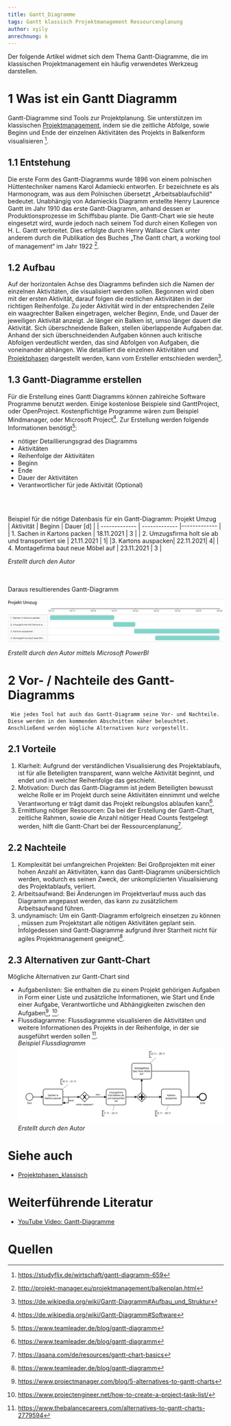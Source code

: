 ```yaml
---
title: Gantt_Diagramme
tags: Gantt klassisch Projektmanagement Ressourcenplanung
author: xyily
anrechnung: k
---
```


Der folgende Artikel widmet sich dem Thema Gantt-Diagramme, die im klassischen Projektmanagement ein häufig verwendetes Werkzeug darstellen.

# 1 Was ist ein Gantt Diagramm
Gantt-Diagramme  sind Tools zur Projektplanung. Sie unterstützen im klassischen [Projektmanagement]( https://github.com/ManagingProjectsSuccessfully/ManagingProjectsSuccessfully.github.io/blob/main/kb/Projektmanagement.md), indem sie die zeitliche Abfolge, sowie Beginn und Ende der einzelnen Aktivitäten des Projekts in Balkenform visualisieren [^1].

## 1.1 Entstehung
Die erste Form des Gantt-Diagramms wurde 1896 von einem polnischen Hüttentechniker namens Karol Adamiecki entworfen. Er bezeichnete es als Harmonogram, was aus dem Polnischen übersetzt „Arbeitsablaufschild“ bedeutet. Unabhängig von Adamieckis Diagramm erstellte Henry Laurence Gantt im Jahr 1910 das erste Gantt-Diagramm, anhand dessen er Produktionsprozesse im Schiffsbau plante. Die Gantt-Chart wie sie heute eingesetzt wird, wurde jedoch nach seinem Tod durch einen Kollegen von H. L. Gantt verbreitet. Dies erfolgte durch Henry Wallace Clark unter anderem durch die Publikation des Buches „The Gantt chart, a working tool of management“ im Jahr 1922 [^2]. 

## 1.2 Aufbau 
Auf der horizontalen Achse des Diagramms befinden sich die Namen der einzelnen Aktivitäten, die visualisiert werden sollen. Begonnen wird oben mit der ersten Aktivität, darauf folgen die restlichen Aktivitäten in der richtigen Reihenfolge.  Zu jeder Aktivität wird in der entsprechenden Zeile ein waagrechter Balken eingetragen, welcher Beginn, Ende, und Dauer der jeweiligen Aktivität anzeigt. Je länger ein Balken ist, umso länger dauert die Aktivität. Sich überschneidende Balken, stellen überlappende Aufgaben dar. Anhand der sich überschneidenden Aufgaben können auch kritische Abfolgen verdeutlicht werden, das sind Abfolgen von Aufgaben, die voneinander abhängen. Wie detailliert die einzelnen Aktivitäten und [Projektphasen](https://github.com/ManagingProjectsSuccessfully.github.io/blob/main/kb/Projektphasen_klassisch.md) dargestellt werden, kann vom Ersteller entschieden werden[^3].


## 1.3 Gantt-Diagramme erstellen 
Für die Erstellung eines Gantt Diagramms können zahlreiche Software Programme benutzt werden. 
Einige kostenlose Beispiele sind GanttProject, oder OpenProject. Kostenpflichtige Programme wären zum Beispiel Mindmanager, oder Microsoft Project[^4]. Zur Erstellung werden folgende Informationen benötigt[^5]:
* nötiger Detaillierungsgrad des Diagramms
* Aktivitäten
* Reihenfolge der Aktivitäten 
* Beginn
* Ende
* Dauer der Aktivitäten
* Verantwortlicher für jede Aktivität (Optional)
<br>
<br>

 Beispiel für die nötige Datenbasis für ein Gantt-Diagramm: Projekt Umzug <br>
 | Aktivität  | Beginn | Dauer [d] |
| ------------- | ------------- |------------- |
| 1. Sachen in Kartons packen  | 18.11.2021  | 3 |
| 2. Umzugsfirma holt sie ab und transportiert sie  | 21.11.2021  | 1|
|3. Kartons auspacken| 22.11.2021| 4|
| 4. Montagefirma baut neue Möbel auf  | 23.11.2021  | 3 | <br>

_Erstellt durch den Autor_


<br>
<br>
 Daraus resultierendes Gantt-Diagramm <br>
 
![Beispielabbildung](Gantt_Diagramme/Gantt-Umzug.jpg)

_Erstellt durch den Autor mittels Microsoft PowerBI_

# 2  Vor- / Nachteile des Gantt-Diagramms
     Wie jedes Tool hat auch das Gantt-Diagramm seine Vor- und Nachteile. Diese werden in den kommenden Abschnitten näher beleuchtet. Anschließend werden mögliche Alternativen kurz vorgestellt.

## 2.1 Vorteile 
1. Klarheit: Aufgrund der verständlichen Visualisierung des Projektablaufs, ist für alle Beteiligten transparent, wann welche Aktivität beginnt, und endet und in welcher Reihenfolge das geschieht.
2. Motivation: Durch das Gantt-Diagramm ist jedem Beteiligten bewusst welche Rolle er im Projekt durch seine Aktivitäten einnimmt und welche Verantwortung er trägt damit das Projekt reibungslos ablaufen kann[^5].
3. Ermittlung nötiger Ressourcen: Da bei der Erstellung der Gantt-Chart, zeitliche Rahmen, sowie die Anzahl nötiger Head Counts festgelegt werden, hilft die Gantt-Chart bei der Ressourcenplanung[^6].   

## 2.2 Nachteile
1. Komplexität bei umfangreichen Projekten: Bei Großprojekten mit einer hohen Anzahl an Aktivitäten, kann das Gantt-Diagramm unübersichtlich werden, wodurch es seinen Zweck, der unkomplizierten Visualisierung des Projektablaufs, verliert. 
2.  Arbeitsaufwand: Bei Änderungen im Projektverlauf muss auch das Diagramm angepasst werden, das kann zu zusätzlichem Arbeitsaufwand führen.
3. undynamisch: Um ein Gantt-Diagramm erfolgreich einsetzen zu können , müssen zum Projektstart alle nötigen Aktivitäten geplant sein. Infolgedessen sind Gantt-Diagramme aufgrund ihrer Starrheit nicht für agiles Projektmanagement geeignet[^5].

## 2.3 Alternativen zur Gantt-Chart
Mögliche Alternativen zur Gantt-Chart sind
* Aufgabenlisten: Sie enthalten die zu einem Projekt gehörigen Aufgaben in Form einer Liste und zusätzliche Informationen, wie Start und Ende einer Aufgabe, Verantwortliche und Abhängigkeiten zwischen den Aufgaben[^7], [^8].
* Flussdiagramme: Flussdiagramme visualisieren die Aktivitäten und weitere Informationen des Projekts in der Reihenfolge, in der sie ausgeführt werden sollen [^9]. <br>
_Beispiel Flussdiagramm_
![Abb](Gantt_Diagramme/Flussdiagramm-Umzug.PNG)
_Erstellt durch den Autor_

# Siehe auch

* [Projektphasen_klassisch](https://github.com/ManagingProjectsSuccessfully.github.io/blob/main/kb/Projektphasen_klassisch.md)

# Weiterführende Literatur

* [YouTube Video: Gantt-Diagramme](https://youtu.be/rpUsuZQsiFs)

# Quellen

[^1]: https://studyflix.de/wirtschaft/gantt-diagramm-659
[^2]: http://projekt-manager.eu/projektmanagement/balkenplan.html
[^3]: https://de.wikipedia.org/wiki/Gantt-Diagramm#Aufbau_und_Struktur
[^4]: https://de.wikipedia.org/wiki/Gantt-Diagramm#Software
[^5]: https://www.teamleader.de/blog/gantt-diagramm
[^6]: https://asana.com/de/resources/gantt-chart-basics
[^7]: https://www.projectmanager.com/blog/5-alternatives-to-gantt-charts
[^8]: https://www.projectengineer.net/how-to-create-a-project-task-list/
[^9]: https://www.thebalancecareers.com/alternatives-to-gantt-charts-2779594
